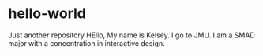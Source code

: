 # hello-world
Just another repository
HEllo,
My name is Kelsey. I go to JMU. I am a SMAD major with a concentration in interactive design.
